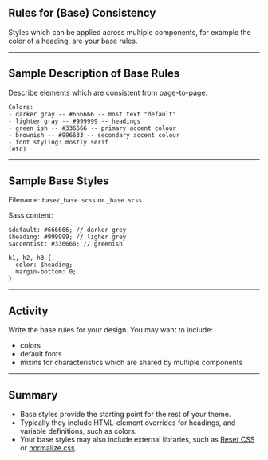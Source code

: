## Rules for (Base) Consistency

Styles which can be applied across multiple components, for example the color of a heading, are your base rules.


---------
## Sample Description of Base Rules

Describe elements which are consistent from page-to-page.

````
Colors:
- darker gray -- #666666 -- most text "default"
- lighter gray -- #999999 -- headings
- green ish -- #336666 -- primary accent colour
- brownish -- #996633 -- secondary accent colour
- font styling: mostly serif
(etc)
````

--------
## Sample Base Styles

Filename: ``base/_base.scss`` or ``_base.scss``

Sass content:

````
$default: #666666; // darker grey
$heading: #999999; // ligher grey
$accent1st: #336666; // greenish

h1, h2, h3 {
  color: $heading;
  margin-bottom: 0;
}
````

--------
## Activity

Write the base rules for your design. You may want to include:

- colors
- default fonts
- mixins for characteristics which are shared by multiple components

--------
## Summary

- Base styles provide the starting point for the rest of your theme.
- Typically they include HTML-element overrides for headings, and variable definitions, such as colors.
- Your base styles may also include external libraries, such as [Reset CSS](http://meyerweb.com/eric/tools/css/reset/index.html) or [normalize.css](http://necolas.github.io/normalize.css/).
